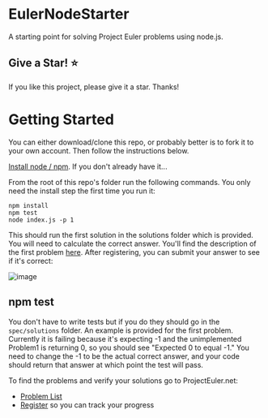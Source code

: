 # EulerNodeStarter

A starting point for solving Project Euler problems using node.js.

## Give a Star! :star:

If you like this project, please give it a star. Thanks!

# Getting Started

You can either download/clone this repo, or probably better is to fork it to your own account. Then follow the instructions below.

[Install node / npm](https://nodejs.org/en/download/). If you don't already have it...

From the root of this repo's folder run the following commands. You only need the install step the first time you run it:

```
npm install
npm test
node index.js -p 1
```

This should run the first solution in the solutions folder which is provided. You will need to calculate the correct answer. You'll find the description of the first problem [here](https://projecteuler.net/problem=1). After registering, you can submit your answer to see if it's correct:

![image](https://user-images.githubusercontent.com/782127/51804316-4780b200-222d-11e9-97df-6dcba080128d.png)

## npm test

You don't have to write tests but if you do they should go in the `spec/solutions` folder. An example is provided for the first problem. Currently it is failing because it's expecting -1 and the unimplemented Problem1 is returning 0, so you should see "Expected 0 to equal -1." You need to change the -1 to be the actual correct answer, and your code should return that answer at which point the test will pass.

To find the problems and verify your solutions go to ProjectEuler.net:

- [Problem List](https://projecteuler.net/archives)
- [Register](https://projecteuler.net/register) so you can track your progress

